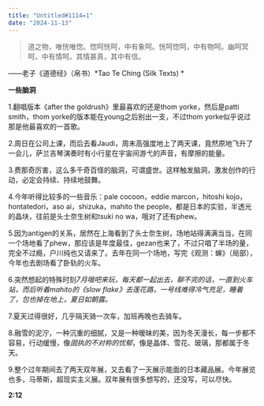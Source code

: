 ```yaml
---
title: "Untitled#1114=1" 
date: "2024-11-13" 
---
```


> 道之物，唯恍唯惚。惚呵恍呵，中有象呵。恍呵惚呵，中有物呵。幽呵冥呵，中有情呵。其情甚真，其中有信。  

——老子《道德经》（帛书）*Tao Te Ching (Silk Texts) *

**一些脑洞**  

1.翻唱版本《after the goldrush》里最喜欢的还是thom yorke，然后是patti smith，thom yorke的版本能在young之后别出一支，不过thom yorke似乎说过那是他最喜欢的一首歌。  

2.周日在公司上课，而后去看Jaudi，周末高强度地上了两天课，竟然原地飞升了一会儿，萨兰吉琴演奏时有小行星在宇宙间游弋的声音，有摩擦的能量。  

3.费那奇厉害，这么多千奇百怪的脑洞，可谓盛世。这样触发脑洞，激发创作的行动，必定会持续、持续地鼓舞。  

4.今年听得比较多的一些音乐：pale cocoon，eddie marcon，hitoshi kojo，hontatedori，aso ai，shizuka，mahito the people，都是日本的实验，半透光的晶块，往前是头士奈生树和tsuki no wa，哦对了还有phew。  

5.因为antigen的关系，居然在上海看到了头士奈生树，场地站得满满当当，在同一个场地看了phew，那应该是年度最佳，gezan也来了，不过只唱了半场的量，完全不过瘾，户川纯也又请来了。去年在同一个场地，写完《观测：蝉》（局部），今年也去剧场看了卧轨的火车。  

6.突然想起的特殊时刻*7月哦吧来玩，每天都一起出去，聊不完的话，一直到火车站，而后听着mahito的《slow flake》去莲花路，一号线难得冷气充足，睡着了，包也掉在地上，夏日如朝露。*  

7.夏天过得很好，几乎隔天骑一次车，加班再晚也去骑车。  

8.融雪的泥泞，一种沉重的细腻，又是一种暧昧的美，因为冬天漫长，每一步都不容易，行动缓慢，像*固执的不对称的忧郁*，像是晶体、雪花、玻璃，那都属于冬天。  

9.整个过年期间去了两天双年展，又去看了一天展示能面的日本藏品展。今年展览也多，马蒂斯，超现实主义展。双年展有很多想写的，还没写，可以尽快。  

**2:12**
